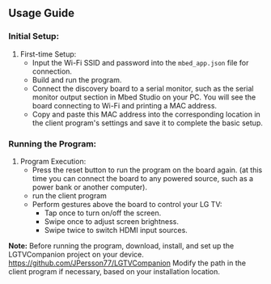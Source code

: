 ## Usage Guide

### Initial Setup:

1. First-time Setup:
   - Input the Wi-Fi SSID and password into the `mbed_app.json` file for connection.
   - Build and run the program.
   - Connect the discovery board to a serial monitor, such as the serial monitor output section in Mbed Studio on your PC. You will see the board connecting to Wi-Fi and printing a MAC address.
   - Copy and paste this MAC address into the corresponding location in the client program's settings and save it to complete the basic setup.

### Running the Program:

1. Program Execution:
   - Press the reset button to run the program on the board again.
   (at this time you can connect the board to any powered source, such as a power bank or another computer).
   - run the client program
   - Perform gestures above the board to control your LG TV:
     - Tap once to turn on/off the screen.
     - Swipe once to adjust screen brightness.
     - Swipe twice to switch HDMI input sources.

**Note:** Before running the program, download, install, and set up the LGTVCompanion project on your device.
https://github.com/JPersson77/LGTVCompanion Modify the path in the client program if necessary, based on your installation location.
